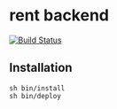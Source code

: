 rent backend
=============

[![Build Status](https://travis-ci.org/mrsuh/rent-colletor.svg?branch=master)](https://travis-ci.org/mrsuh/rent-colletor)

Installation
---
```
sh bin/install
sh bin/deploy
```